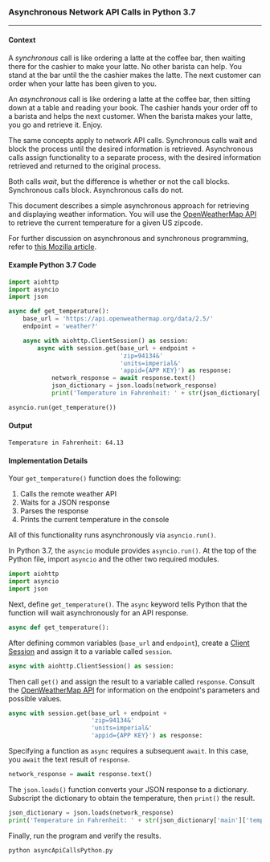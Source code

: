 ### Asynchronous Network API Calls in Python 3.7
***
#### Context
A *synchronous* call is like ordering a latte at the coffee bar, then waiting there for the cashier to make your latte. No other barista can help. You stand at the bar until the the cashier makes the latte. The next customer can order when your latte has been given to you.

An *asynchronous* call is like ordering a latte at the coffee bar, then sitting down at a table and reading your book. The cashier hands your order off to a barista and helps the next customer. When the barista makes your latte, you go and retrieve it. Enjoy.

The same concepts apply to network API calls. Synchronous calls wait and block the process until the desired information is retrieved. Asynchronous calls assign functionality to a separate process, with the desired information retrieved and returned to the original process. 

Both calls *wait*, but the difference is whether or not the call blocks. Synchronous calls block. Asynchronous calls do not.

This document describes a simple asynchronous approach for retrieving and displaying weather information. You will use the [OpenWeatherMap API](https://openweathermap.org) to retrieve the current temperature for a given US zipcode.

For further discussion on asynchronous and synchronous programming, refer to [this Mozilla article](https://developer.mozilla.org/en-US/docs/Learn/JavaScript/Asynchronous/Concepts).

#### Example Python 3.7 Code
```python
import aiohttp
import asyncio
import json

async def get_temperature():
    base_url = 'https://api.openweathermap.org/data/2.5/'
    endpoint = 'weather?'

    async with aiohttp.ClientSession() as session:
        async with session.get(base_url + endpoint +
                               'zip=94134&'
                               'units=imperial&'
                               'appid={APP KEY}') as response:
            network_response = await response.text()
            json_dictionary = json.loads(network_response)
            print('Temperature in Fahrenheit: ' + str(json_dictionary['main']['temp']))

asyncio.run(get_temperature())
```
#### Output
```
Temperature in Fahrenheit: 64.13
```

#### Implementation Details
Your `get_temperature()` function does the following:
1. Calls the remote weather API
2. Waits for a JSON response
3. Parses the response
4. Prints the current temperature in the console 

All of this functionality runs asynchronously via `asyncio.run()`. 

In Python 3.7, the `asyncio` module provides `asyncio.run()`. At the top of the Python file, import `asyncio` and the other two required modules.

```python
import aiohttp
import asyncio
import json
```

Next, define `get_temperature()`. The `async` keyword tells Python that the function will wait asynchronously for an API response. 

```python
async def get_temperature():
``` 

After defining common variables (`base_url` and `endpoint`), create a [Client Session](https://docs.aiohttp.org/en/stable/client_reference.html) and assign it to a variable called `session`.

```python
async with aiohttp.ClientSession() as session:
```

Then call `get()` and assign the result to a variable called `response`. Consult the [OpenWeatherMap API](https://openweathermap.org/current#one) for information on the endpoint's parameters and possible values.

```python
async with session.get(base_url + endpoint +
                       'zip=94134&'
                       'units=imperial&'
                       'appid={APP KEY}') as response:
```

Specifying a function as `async` requires a subsequent `await`. In this case, you `await` the text result of `response`.

```python
network_response = await response.text()
```

The `json.loads()` function converts your JSON response to a dictionary. Subscript the dictionary to obtain the temperature, then `print()` the result.

```python
json_dictionary = json.loads(network_response)
print('Temperature in Fahrenheit: ' + str(json_dictionary['main']['temp']))
```

Finally, run the program and verify the results. 

```python
python asyncApiCallsPython.py
```
